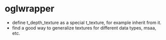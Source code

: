 # oglwrapper
* define t_depth_texture as a special t_texture, for example inherit from it.
* find a good way to generalize textures for different data types, msaa, etc.

